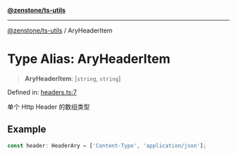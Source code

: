 [**@zenstone/ts-utils**](../README.md)

***

[@zenstone/ts-utils](../globals.md) / AryHeaderItem

# Type Alias: AryHeaderItem

> **AryHeaderItem**: \[`string`, `string`\]

Defined in: [headers.ts:7](https://github.com/janpoem/ts-utils/blob/4facee14310dda7258a7321b86b7470b497dc0e0/src/http/headers.ts#L7)

单个 Http Header 的数组类型

## Example

```ts
const header: HeaderAry = ['Content-Type', 'application/json'];
```
